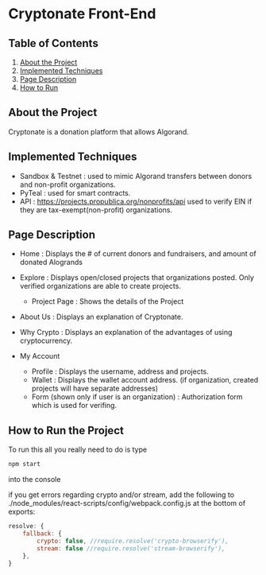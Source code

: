 # Cryptonate Front-End 

## Table of Contents

1. [About the Project](#about)
2. [Implemented Techniques](#tech)
3. [Page Description](#page)
4. [How to Run](#run)


## <a name="about"></a>About the Project

Cryptonate is a donation platform that allows Algorand.


## <a name="tech"></a>Implemented Techniques

- Sandbox & Testnet : used to mimic Algorand transfers between donors and non-profit organizations. 
- PyTeal : used for smart contracts. 
- API : https://projects.propublica.org/nonprofits/api used to verify EIN if they are tax-exempt(non-profit) organizations.


## <a name="page"></a>Page Description
- Home : Displays the # of current donors and fundraisers, and amount of donated Alogrands

- Explore : Displays open/closed projects that organizations posted. Only verified organizations are able to create projects.
	- Project Page : Shows the details of the Project
	
- About Us : Displays an explanation of Cryptonate.

- Why Crypto : Displays an explanation of the advantages of using cryptocurrency.

- My Account
	- Profile : Displays the username, address and projects.
	- Wallet : Displays the wallet account address. (if organization, created projects will have separate addresses)
	- Form (shown only if user is an organization) : Authorization form which is used for verifing.


## <a name="run"></a>How to Run the Project
To run this all you really need to do is type
```bash
npm start
```
into the console

if you get errors regarding crypto and/or stream, add the following to ./node_modules/react-scripts/config/webpack.config.js at the bottom of exports:
```js
resolve: {
	fallback: {
		crypto: false, //require.resolve('crypto-browserify'),
		stream: false //require.resolve('stream-browserify'),
	},
}
```
